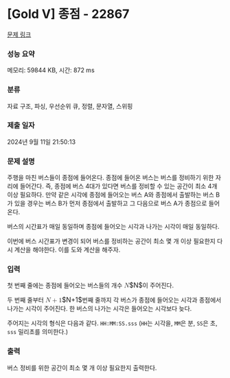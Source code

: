 # [Gold V] 종점 - 22867 

[문제 링크](https://www.acmicpc.net/problem/22867) 

### 성능 요약

메모리: 59844 KB, 시간: 872 ms

### 분류

자료 구조, 파싱, 우선순위 큐, 정렬, 문자열, 스위핑

### 제출 일자

2024년 9월 11일 21:50:13

### 문제 설명

<p>주행을 마친 버스들이 종점에 들어온다. 종점에 들어온 버스는 버스를 정비하기 위한 자리에 들어간다. 즉, 종점에 버스 4대가 있다면 버스를 정비할 수 있는 공간이 최소 4개 이상 필요하다. 만약 같은 시각에 종점에 들어오는 버스 A와 종점에서 출발하는 버스 B가 있을 경우는 버스 B가 먼저 종점에서 출발하고 그 다음으로 버스 A가 종점으로 들어온다.</p>

<p>버스의 시간표가 매일 동일하며 종점에 들어오는 시각과 나가는 시각이 매일 동일하다.</p>

<p>이번에 버스 시간표가 변경이 되어 버스를 정비하는 공간이 최소 몇 개 이상 필요한지 다시 계산을 해야한다. 이를 도와 계산을 해주자.</p>

### 입력 

 <p>첫 번째 줄에는 종점에 들어오는 버스들의 개수 <mjx-container class="MathJax" jax="CHTML" style="font-size: 109%; position: relative;"><mjx-math class="MJX-TEX" aria-hidden="true"><mjx-mi class="mjx-i"><mjx-c class="mjx-c1D441 TEX-I"></mjx-c></mjx-mi></mjx-math><mjx-assistive-mml unselectable="on" display="inline"><math xmlns="http://www.w3.org/1998/Math/MathML"><mi>N</mi></math></mjx-assistive-mml><span aria-hidden="true" class="no-mathjax mjx-copytext">$N$</span></mjx-container>이 주어진다.</p>

<p>두 번째 줄부터 <mjx-container class="MathJax" jax="CHTML" style="font-size: 109%; position: relative;"><mjx-math class="MJX-TEX" aria-hidden="true"><mjx-mi class="mjx-i"><mjx-c class="mjx-c1D441 TEX-I"></mjx-c></mjx-mi><mjx-mo class="mjx-n" space="3"><mjx-c class="mjx-c2B"></mjx-c></mjx-mo><mjx-mn class="mjx-n" space="3"><mjx-c class="mjx-c31"></mjx-c></mjx-mn></mjx-math><mjx-assistive-mml unselectable="on" display="inline"><math xmlns="http://www.w3.org/1998/Math/MathML"><mi>N</mi><mo>+</mo><mn>1</mn></math></mjx-assistive-mml><span aria-hidden="true" class="no-mathjax mjx-copytext">$N+1$</span></mjx-container>번째 줄까지 각 버스가 종점에 들어오는 시각과 종점에서 나가는 시각이 주어진다. 한 버스의 나가는 시각은 들어오는 시각보다 늦다.</p>

<p>주어지는 시각의 형식은 다음과 같다. <code>HH:MM:SS.sss</code> (<code>HH</code>는 시각을, <code>MM</code>은 분, <code>SS</code>은 초, <code>sss</code> 밀리초를 의미한다.)</p>

### 출력 

 <p>버스 정비를 위한 공간이 최소 몇 개 이상 필요한지 출력한다.</p>

